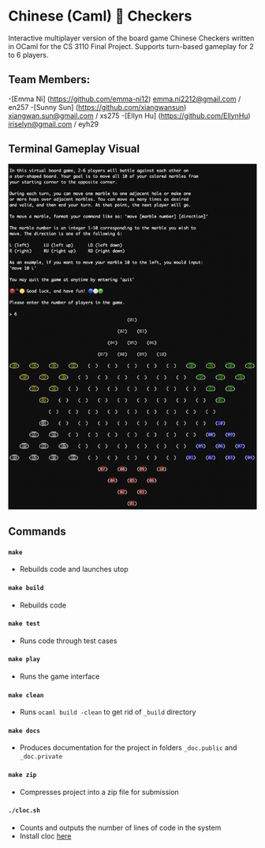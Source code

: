 # Chinese (Caml) 🐫 Checkers  
Interactive multiplayer version of the board game 
  Chinese Checkers written in OCaml for the CS 3110 Final Project. Supports turn-based gameplay for 2 to 6 players. 

## Team Members:   
-[Emma Ni] (https://github.com/emma-ni12) emma.ni2212@gmail.com / en257
-[Sunny Sun] (https://github.com/xiangwansun) xiangwan.sun@gmail.com / xs275
-[Ellyn Hu] (https://github.com/EllynHu) iriselyn@gmail.com / eyh29

## Terminal Gameplay Visual
![Screenshot](game.png)

## Commands
#### `make`
- Rebuilds code and launches utop 
#### `make build`
- Rebuilds code
#### `make test`
- Runs code through test cases
#### `make play`
- Runs the game interface
#### `make clean`
- Runs `ocaml build -clean` to get rid of `_build` directory
#### `make docs`
- Produces documentation for the project in folders `_doc.public` and `_doc.private`
#### `make zip`
- Compresses project into a zip file for submission
#### `./cloc.sh`
- Counts and outputs the number of lines of code in the system
- Install cloc [here](https://github.com/AlDanial/cloc#install-via-package-manager)